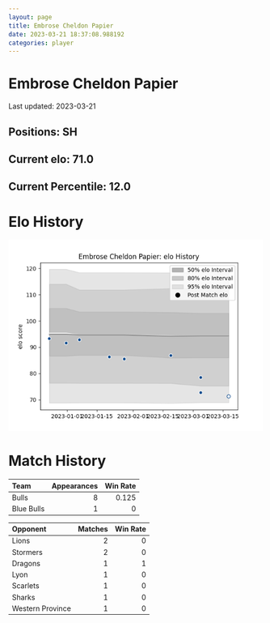 ```yaml
---  
layout: page  
title: Embrose Cheldon Papier  
date: 2023-03-21 18:37:08.988192  
categories: player  
---
```

# Embrose Cheldon Papier


Last updated: 2023-03-21
## Positions: SH

## Current elo: 71.0

## Current Percentile: 12.0

# Elo History


![elo history](history_EmbroseCheldonPapier.png)
# Match History


| Team       |   Appearances |   Win Rate |
|:-----------|--------------:|-----------:|
| Bulls      |             8 |      0.125 |
| Blue Bulls |             1 |      0     |

| Opponent         |   Matches |   Win Rate |
|:-----------------|----------:|-----------:|
| Lions            |         2 |          0 |
| Stormers         |         2 |          0 |
| Dragons          |         1 |          1 |
| Lyon             |         1 |          0 |
| Scarlets         |         1 |          0 |
| Sharks           |         1 |          0 |
| Western Province |         1 |          0 |